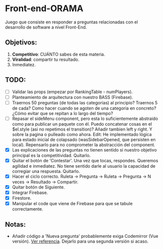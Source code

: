 # Front-end-ORAMA

Juego que consiste en responder a preguntas relacionadas con el desarrollo de software a nivel Front-End.

## Objetivos:

1. **Competitivo**: CUÁNTO sabes de esta materia.
2. **Viralidad**: compartir tu resultado.
3. Inmediatez.

## TODO:

- [ ] Validar las props (empezar por RankingTable - numPlayers).
- [ ] Planteamiento de arquitectura con nuestro BASS (Firebase).
- [ ] Traernos 50 preguntas (de todas las categorias) al principio? Traernos 5 de cada? Como hacer cuando se agoten de una categoria en concreto? ¿Cómo evitar que se repitan a lo largo del tiempo?
- [ ] Repasar el sideMenu component, pero esta lo suficientemente abstraido como para publicar un paquete con él. Puedo concatenar cosas en el \$el.style (asi no repetimos el transition)? Añadir tambien left y right. Y sobre la pagina o pulleado como ahora. Edit: He implementado lógica para estado inicial de colapsado (wasSidebarOpened, que persisten en local). Repensarlo para no comprometer la abstracción del component.
- [x] Las explicaciones de las preguntas no tienen sentido si nuestro objetivo principal es la competitividad. Quitarlo.
- [x] Quitar el botón de 'Contestar'. Una vez que tocas, respondes. Queremos agilidad e inmediatez. No tiene sentido darle al usuario la capacidad de corregiar una respuesta. Quitarlo.
- [x] Hacer el ciclo correcto. Ruleta -> Pregunta -> Ruleta -> Pregunta -> N veces -> Resultado -> Compartir.
- [x] Quitar botón de Siguiente.
- [x] Integrar Firebase.
- [x] Firestore.
- [x] Manipular el code que viene de Firebase para que se tabule correctamente.

## Notas:

- Añadir código a 'Nueva pregunta' probablemente exiga Codemirror (Vue versión). [Ver referencia](https://github.com/gluons/vue-highlight.js/blob/docs/src/views/home/Demo.vue). Dejarlo para una segunda versión si acaso.
